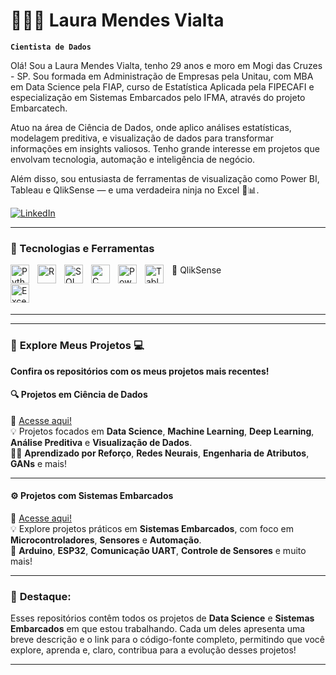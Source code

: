 # 👩🏻‍💻 Laura Mendes Vialta

**`Cientista de Dados`**

Olá! Sou a Laura Mendes Vialta, tenho 29 anos e moro em Mogi das Cruzes - SP. Sou formada em Administração de Empresas pela Unitau, com MBA em Data Science pela FIAP, curso de Estatística Aplicada pela FIPECAFI e especialização em Sistemas Embarcados pelo IFMA, através do projeto Embarcatech.

Atuo na área de Ciência de Dados, onde aplico análises estatísticas, modelagem preditiva, e visualização de dados para transformar informações em insights valiosos. Tenho grande interesse em projetos que envolvam tecnologia, automação e inteligência de negócio.

Além disso, sou entusiasta de ferramentas de visualização como Power BI, Tableau e QlikSense — e uma verdadeira ninja no Excel 💪📊.

<p align="left">
    <a href="https://www.linkedin.com/in/laura-mendes-vialta/">
        <img 
            alt="LinkedIn" 
            title="Conecte-se comigo no LinkedIn" 
            src="https://img.shields.io/badge/LinkedIn-Laura%20Mendes%20Vialta-blue?style=for-the-badge&logo=linkedin&logoColor=white"
        />
    </a>
</p>

---

### 🧠 Tecnologias e Ferramentas

<img 
    align="left" 
    alt="Python"
    title="Python" 
    width="30px" 
    style="padding-right: 10px;" 
    src="https://cdn.jsdelivr.net/gh/devicons/devicon@latest/icons/python/python-original.svg" 
/>
<img 
    align="left" 
    alt="R" 
    title="R" 
    width="30px" 
    style="padding-right: 10px;" 
    src="https://cdn.jsdelivr.net/gh/devicons/devicon@latest/icons/r/r-original.svg" 
/>
<img 
    align="left" 
    alt="SQL"
    title="SQL" 
    width="30px" 
    style="padding-right: 10px;" 
    src="https://cdn.jsdelivr.net/gh/devicons/devicon@latest/icons/mysql/mysql-original.svg" 
/>
<img 
    align="left" 
    alt="C"
    title="Linguagem C" 
    width="30px" 
    style="padding-right: 10px;" 
    src="https://cdn.jsdelivr.net/gh/devicons/devicon@latest/icons/c/c-original.svg" 
/>
<img 
    align="left" 
    alt="Power BI"
    title="Power BI"
    width="30px"
    style="padding-right: 10px;"
    src="https://img.icons8.com/color/48/000000/power-bi.png"
/>
<img 
    align="left" 
    alt="Tableau"
    title="Tableau"
    width="30px"
    style="padding-right: 10px;"
    src="https://img.icons8.com/color/48/000000/tableau-software.png"
/>
🧩 QlikSense

<img 
    align="left" 
    alt="Excel"
    title="Excel Ninja ⚔️"
    width="30px"
    style="padding-right: 10px;"
    src="https://img.icons8.com/color/48/000000/ms-excel.png"
/>

<br/>
<br/>

---

---

### 🚀 **Explore Meus Projetos** 💻

**Confira os repositórios com os meus projetos mais recentes!**

#### 🔍 **Projetos em Ciência de Dados**  
🔗 [Acesse aqui!](https://github.com/seuusuario/projetos-data-science-laura)  
💡 Projetos focados em **Data Science**, **Machine Learning**, **Deep Learning**, **Análise Preditiva** e **Visualização de Dados**.  
👨‍💻 **Aprendizado por Reforço**, **Redes Neurais**, **Engenharia de Atributos**, **GANs** e mais!

---

#### ⚙️ **Projetos com Sistemas Embarcados**  
🔗 [Acesse aqui!](https://github.com/seuusuario/sistemas-embaracados-laura)  
💡 Explore projetos práticos em **Sistemas Embarcados**, com foco em **Microcontroladores**, **Sensores** e **Automação**.  
🔧 **Arduino**, **ESP32**, **Comunicação UART**, **Controle de Sensores** e muito mais!

---

### 📌 **Destaque:**
Esses repositórios contêm todos os projetos de **Data Science** e **Sistemas Embarcados** em que estou trabalhando. Cada um deles apresenta uma breve descrição e o link para o código-fonte completo, permitindo que você explore, aprenda e, claro, contribua para a evolução desses projetos!

---
